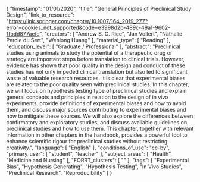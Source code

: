 {
    "timestamp": "01/01/2020",
    "title": "General Principles of Preclinical Study Design",
    "link_to_resource": "https://link.springer.com/chapter/10.1007/164_2019_277?error=cookies_not_supported&code=e3998d2b-489c-49a1-9602-1fbdd877aefc",
    "creators": [
        "Andrew S. C. Rice",
        "Jan Vollert",
        "Nathalie Percie du Sert",
        "Wenlong Huang"
    ],
    "material_type": [
        "Reading"
    ],
    "education_level": [
        "Graduate / Professional"
    ],
    "abstract": "Preclinical studies using animals to study the potential of a therapeutic drug or strategy are important steps before translation to clinical trials. However, evidence has shown that poor quality in the design and conduct of these studies has not only impeded clinical translation but also led to significant waste of valuable research resources. It is clear that experimental biases are related to the poor quality seen with preclinical studies. In this chapter, we will focus on hypothesis testing type of preclinical studies and explain general concepts and principles in relation to the design of in vivo experiments, provide definitions of experimental biases and how to avoid them, and discuss major sources contributing to experimental biases and how to mitigate these sources. We will also explore the differences between confirmatory and exploratory studies, and discuss available guidelines on preclinical studies and how to use them. This chapter, together with relevant information in other chapters in the handbook, provides a powerful tool to enhance scientific rigour for preclinical studies without restricting creativity.",
    "language": [
        "English"
    ],
    "conditions_of_use": "cc-by",
    "primary_user": [
        "student",
        "teacher"
    ],
    "subject_areas": [
        "Health",
        "Medicine and Nursing"
    ],
    "FORRT_clusters": [
        ""
    ],
    "tags": [
        "Experimental Bias",
        "Hypothesis Generating",
        "Hypothesis Testing",
        "In Vivo Studies",
        "Preclinical Research",
        "Reproducibility"
    ]
}